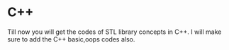 # C++
Till now you will get the codes of STL library concepts in C++.
I will make sure to add the C++ basic,oops codes also.
